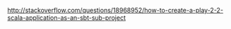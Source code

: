 http://stackoverflow.com/questions/18968952/how-to-create-a-play-2-2-scala-application-as-an-sbt-sub-project